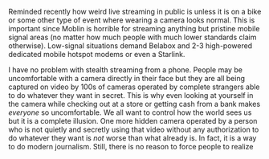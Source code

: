 Reminded recently how weird live streaming in public is unless it is on a bike or some other type of event where wearing a camera looks normal. This is important since Moblin is horrible for streaming anything but pristine mobile signal areas (no matter how much people with much lower standards claim otherwise).  Low-signal situations demand Belabox and 2-3 high-powered dedicated mobile hotspot modems or even a Starlink.

I have no problem with stealth streaming from a phone. People may be uncomfortable with a camera directly in their face but they are all being captured on video by 100s of cameras operated by complete strangers able to do whatever they want in secret. This is why even looking at yourself in the camera while checking out at a store or getting cash from a bank makes *everyone* so uncomfortable. We all want to control how the world sees us but it is a complete illusion. One more hidden camera operated by a person who is not quietly and secretly using that video without any authorization to do whatever they want is *not* worse than what already is. In fact, it is a way to do modern journalism. Still, there is no reason to force people to realize